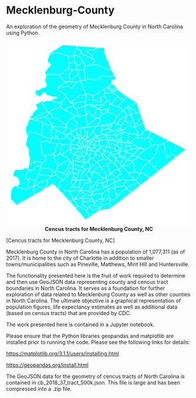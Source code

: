 # Mecklenburg-County
An exploration of the geometry of Mecklenburg County in North Carolina using Python. 

<p align="center">
    <img src="https://raw.githubusercontent.com/JerryGreenough/Mecklenburg-County/master/mecktracts.png" width="500" height="500">
    <strong>Cencus tracts for Mecklenburg County, NC</strong>
</p>


[Cencus tracts for Mecklenburg County, NC]

Mecklenburg County in North Carolina has a population of 1,077,311 (as of 2017). It is home to the city of Charlotte in addition to smaller towns/municipalities such as Pineville, Matthews, Mint Hill and Huntersville.

The functionality presented here is the fruit of work required to determine and then use GeoJSON data representing county and cencus tract boundaries in North Carolina. It serves as a foundation for further exploration of data related to Mecklenburg County as well as other counties in North Carolina. The ultimate objective is a graphical representation of population figures, life expectancy estimates as well as additional data (based on census tracts) that are provided by CDC.

The work presented here is contained in a Jupyter notebook.

Please ensure that the Python libraries geopandas and matplotlib are installed prior to running the code. Please see the following links for details: 

https://matplotlib.org/3.1.1/users/installing.html

https://geopandas.org/install.html

The GeoJSON data for the geometry of cencus tracts of North Carolina is contained in cb_2018_37_tract_500k.json. This file is large and has been compressed into a .zip file.

